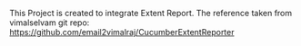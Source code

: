 
This Project is created to integrate Extent Report.
The reference taken from vimalselvam git repo: https://github.com/email2vimalraj/CucumberExtentReporter
